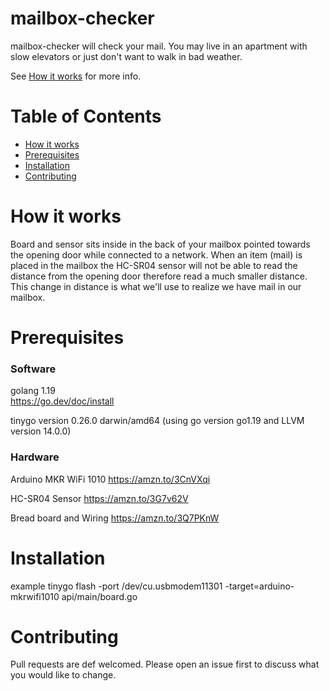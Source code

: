 # mailbox-checker

mailbox-checker will check your mail. You may live in an apartment with slow elevators or 
just don't want to walk in bad weather. 

See [How it works](#how-it-works) for more info.

# Table of Contents
- [How it works](#how-it-works)
- [Prerequisites](#prerequisites)
- [Installation](#installation)
- [Contributing](#contributing)

# How it works

Board and sensor sits inside in the back of your mailbox pointed towards the opening door while connected to a network. 
When an item (mail) is placed in the mailbox the HC-SR04 sensor will not be able to read the distance from the 
opening door therefore read a much smaller distance. This change in distance is what we'll use to realize we have mail
in our mailbox.  

# Prerequisites
### Software
golang 1.19  
https://go.dev/doc/install

tinygo version 0.26.0 darwin/amd64 (using go version go1.19 and LLVM version 14.0.0)

### Hardware
Arduino MKR WiFi 1010
https://amzn.to/3CnVXqi

HC-SR04 Sensor
https://amzn.to/3G7v62V

Bread board and Wiring
https://amzn.to/3Q7PKnW

# Installation
example
tinygo flash -port /dev/cu.usbmodem11301 -target=arduino-mkrwifi1010 api/main/board.go

# Contributing
Pull requests are def welcomed. Please open an issue first to discuss what you would like to change.
